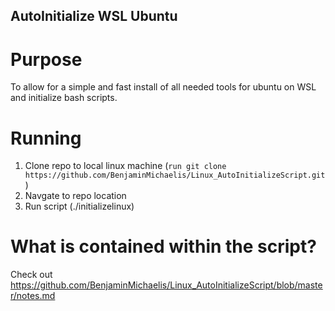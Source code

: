 ## AutoInitialize WSL Ubuntu

# Purpose
To allow for a simple and fast install of all needed tools for ubuntu on WSL and initialize bash scripts.

# Running
1. Clone repo to local linux machine (`run git clone https://github.com/BenjaminMichaelis/Linux_AutoInitializeScript.git`)<br>
2. Navgate to repo location
3. Run script (./initializelinux)

# What is contained within the script?
Check out https://github.com/BenjaminMichaelis/Linux_AutoInitializeScript/blob/master/notes.md
